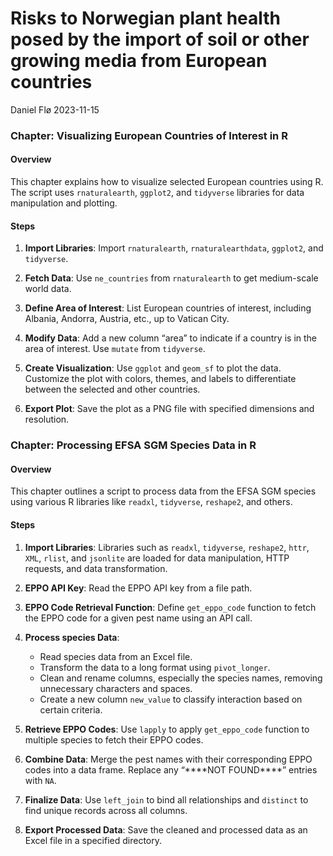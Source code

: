 Risks to Norwegian plant health posed by the import of soil or other
growing media from European countries
================
Daniel Flø
2023-11-15

### Chapter: Visualizing European Countries of Interest in R

#### Overview

This chapter explains how to visualize selected European countries using
R. The script uses `rnaturalearth`, `ggplot2`, and `tidyverse` libraries
for data manipulation and plotting.

#### Steps

1.  **Import Libraries**: Import `rnaturalearth`, `rnaturalearthdata`,
    `ggplot2`, and `tidyverse`.

2.  **Fetch Data**: Use `ne_countries` from `rnaturalearth` to get
    medium-scale world data.

3.  **Define Area of Interest**: List European countries of interest,
    including Albania, Andorra, Austria, etc., up to Vatican City.

4.  **Modify Data**: Add a new column “area” to indicate if a country is
    in the area of interest. Use `mutate` from `tidyverse`.

5.  **Create Visualization**: Use `ggplot` and `geom_sf` to plot the
    data. Customize the plot with colors, themes, and labels to
    differentiate between the selected and other countries.

6.  **Export Plot**: Save the plot as a PNG file with specified
    dimensions and resolution.

### Chapter: Processing EFSA SGM Species Data in R

#### Overview

This chapter outlines a script to process data from the EFSA SGM species
using various R libraries like `readxl`, `tidyverse`, `reshape2`, and
others.

#### Steps

1.  **Import Libraries**: Libraries such as `readxl`, `tidyverse`,
    `reshape2`, `httr`, `XML`, `rlist`, and `jsonlite` are loaded for
    data manipulation, HTTP requests, and data transformation.

2.  **EPPO API Key**: Read the EPPO API key from a file path.

3.  **EPPO Code Retrieval Function**: Define `get_eppo_code` function to
    fetch the EPPO code for a given pest name using an API call.

4.  **Process species Data**:

    - Read species data from an Excel file.
    - Transform the data to a long format using `pivot_longer`.
    - Clean and rename columns, especially the species names, removing
      unnecessary characters and spaces.
    - Create a new column `new_value` to classify interaction based on
      certain criteria.

5.  **Retrieve EPPO Codes**: Use `lapply` to apply `get_eppo_code`
    function to multiple species to fetch their EPPO codes.

6.  **Combine Data**: Merge the pest names with their corresponding EPPO
    codes into a data frame. Replace any “\*\*\*\*NOT FOUND\*\*\*\*”
    entries with `NA`.

7.  **Finalize Data**: Use `left_join` to bind all relationships and
    `distinct` to find unique records across all columns.

8.  **Export Processed Data**: Save the cleaned and processed data as an
    Excel file in a specified directory.
